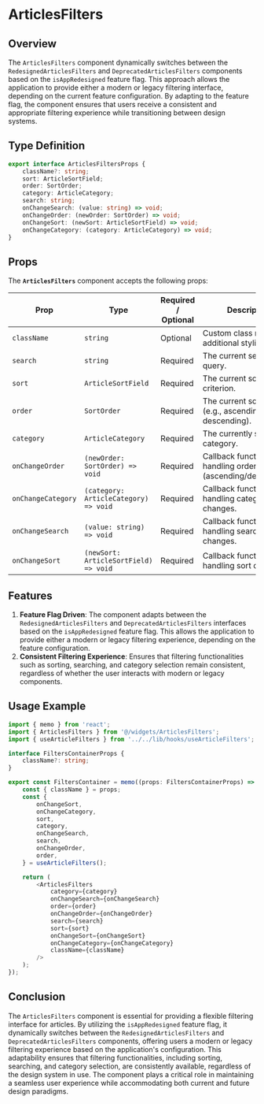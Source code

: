 # ArticlesFilters

## Overview
The `ArticlesFilters` component dynamically switches between the `RedesignedArticlesFilters` and `DeprecatedArticlesFilters` components based on the `isAppRedesigned` feature flag. This approach allows the application to provide either a modern or legacy filtering interface, depending on the current feature configuration. By adapting to the feature flag, the component ensures that users receive a consistent and appropriate filtering experience while transitioning between design systems.

##  Type Definition
```typescript
export interface ArticlesFiltersProps {
    className?: string;
    sort: ArticleSortField;
    order: SortOrder;
    category: ArticleCategory;
    search: string;
    onChangeSearch: (value: string) => void;
    onChangeOrder: (newOrder: SortOrder) => void;
    onChangeSort: (newSort: ArticleSortField) => void;
    onChangeCategory: (category: ArticleCategory) => void;
}
```

## Props

The **`ArticlesFilters`** component accepts the following props:

| Prop              | Type                                  | Required / Optional | Description                                                  |
|-------------------|---------------------------------------|----------------------|--------------------------------------------------------------|
| `className`       | `string`                              | Optional             | Custom class name for additional styling.                   |
| `search`          | `string`                              | Required              | The current search query.                                  |
| `sort`            | `ArticleSortField`                    | Required              | The current sort criterion.                                |
| `order`           | `SortOrder`                           | Required              | The current sort order (e.g., ascending or descending).      |
| `category`        | `ArticleCategory`                     | Required              | The currently selected category.                           |
| `onChangeOrder`   | `(newOrder: SortOrder) => void`       | Required              | Callback function for handling order changes (ascending/descending). |
| `onChangeCategory`| `(category: ArticleCategory) => void` | Required              | Callback function for handling category changes.            |
| `onChangeSearch`  | `(value: string) => void`            | Required              | Callback function for handling search input changes.         |
| `onChangeSort`    | `(newSort: ArticleSortField) => void`              | Required              | Callback function for handling sort changes.                |


## Features
1. **Feature Flag Driven**: The component adapts between the `RedesignedArticlesFilters` and `DeprecatedArticlesFilters` interfaces based on the `isAppRedesigned` feature flag. This allows the application to provide either a modern or legacy filtering experience, depending on the feature configuration.
2. **Consistent Filtering Experience**: Ensures that filtering functionalities such as sorting, searching, and category selection remain consistent, regardless of whether the user interacts with modern or legacy components.

## Usage Example
```typescript jsx
import { memo } from 'react';
import { ArticlesFilters } from '@/widgets/ArticlesFilters';
import { useArticleFilters } from '../../lib/hooks/useArticleFilters';

interface FiltersContainerProps {
    className?: string;
}

export const FiltersContainer = memo((props: FiltersContainerProps) => {
    const { className } = props;
    const {
        onChangeSort,
        onChangeCategory,
        sort,
        category,
        onChangeSearch,
        search,
        onChangeOrder,
        order,
    } = useArticleFilters();

    return (
        <ArticlesFilters
            category={category}
            onChangeSearch={onChangeSearch}
            order={order}
            onChangeOrder={onChangeOrder}
            search={search}
            sort={sort}
            onChangeSort={onChangeSort}
            onChangeCategory={onChangeCategory}
            className={className}
        />
    );
});
```

## Conclusion
The `ArticlesFilters` component is essential for providing a flexible filtering interface for articles. 
By utilizing the `isAppRedesigned` feature flag, it dynamically switches between the `RedesignedArticlesFilters` and `DeprecatedArticlesFilters` components, offering users a modern or legacy filtering experience based on the application's configuration. 
This adaptability ensures that filtering functionalities, including sorting, searching, and category selection, are consistently available, regardless of the design system in use. The component plays a critical role in maintaining a seamless user experience while accommodating both current and future design paradigms.
